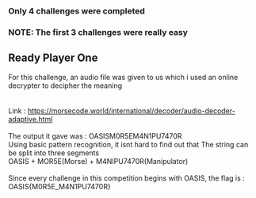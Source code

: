### Only 4 challenges were completed 
### NOTE: The first 3 challenges were really easy

## Ready Player One
For this challenge, an audio file was given to us which i used an online decrypter to decipher the meaning
<br/>
<br/>
<br/>
Link : https://morsecode.world/international/decoder/audio-decoder-adaptive.html
<br/>
<br/>
The output it gave was : OASISM0R5EM4N1PU7470R
<br/>
Using basic pattern recognition, it isnt hard to find out that The string can be split into three segments
<br/>
OASIS + MOR5E(Morse) + M4NIPU7470R(Manipulator)
<br/>
<br/>
Since every challenge in this competition begins with OASIS, the flag is : OASIS{M0R5E_M4N1PU7470R}

